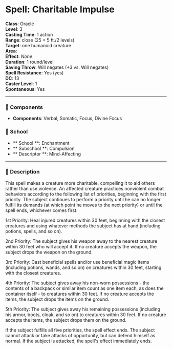 
# Spell: Charitable Impulse
**Class**: Oracle  
**Level**: 3  
**Casting Time**: 1 action  
**Range**: close (25 + 5 ft./2 levels)  
**Target**: one humanoid creature  
**Area**:   
**Effect**: _None_  
**Duration**: 1 round/level  
**Saving Throw**: Will negates (+3 vs. Will negates)  
**Spell Resistance**: Yes (yes)  
**DC**: 13  
**Caster Level**: 1  
**Spontaneous**: Yes

---

### 🔮 Components
- **Components**: Verbal, Somatic, Focus, Divine Focus

### 🏫 School
- ** School **: Enchantment
- ** Subschool **: Compulsion
- ** Descriptor **: Mind-Affecting
---

### 📜 Description
This spell makes a creature more charitable, compelling it to aid others rather than use violence. An affected creature practices nonviolent combat behaviors according to the following list of priorities, beginning with the first priority. The subject continues to perform a priority until he can no longer fulfill its demands (at which point he moves to the next priority) or until the spell ends, whichever comes first.

1st Priority: Heal injured creatures within 30 feet, beginning with the closest creatures and using whatever methods the subject has at hand (including potions, spells, and so on).

2nd Priority: The subject gives his weapon away to the nearest creature within 30 feet who will accept it. If no creature accepts the weapon, the subject drops the weapon on the ground.

3rd Priority: Cast beneficial spells and/or use beneficial magic items (including potions, wands, and so on) on creatures within 30 feet, starting with the closest creatures.

4th Priority: The subject gives away his non-worn possessions - the contents of a backpack or similar item count as one item each, as does the container itself - to creatures within 30 feet. If no creature accepts the items, the subject drops the items on the ground.

5th Priority: The subject gives away his remaining possessions (including his armor, boots, cloak, and so on) to creatures within 30 feet. If no creature accepts the items, the subject drops them on the ground.

If the subject fulfills all five priorities, the spell effect ends. The subject cannot attack or take attacks of opportunity, but can defend himself as normal. If the subject is attacked, the spell's effect immediately ends.
